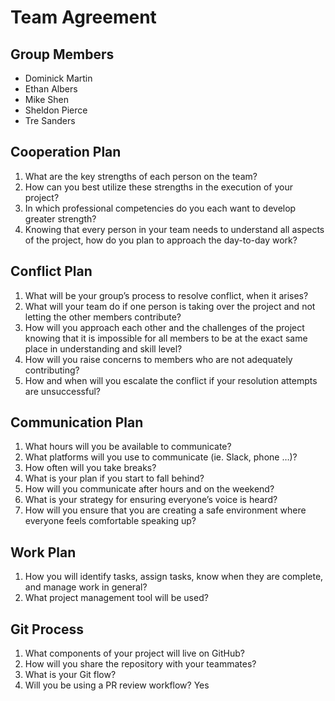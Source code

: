 # Team Agreement

## Group Members

- Dominick Martin
- Ethan Albers
- Mike Shen
- Sheldon Pierce
- Tre Sanders

## Cooperation Plan

1. What are the key strengths of each person on the team?
2. How can you best utilize these strengths in the execution of your project?
3. In which professional competencies do you each want to develop greater strength?
4. Knowing that every person in your team needs to understand all aspects of the project, how do you plan to approach the day-to-day work?


## Conflict Plan

1. What will be your group’s process to resolve conflict, when it arises?
2. What will your team do if one person is taking over the project and not letting the other members contribute?
3. How will you approach each other and the challenges of the project knowing that it is impossible for all members to be at the exact same place in understanding and skill level?
4. How will you raise concerns to members who are not adequately contributing?
5. How and when will you escalate the conflict if your resolution attempts are unsuccessful?


## Communication Plan

1. What hours will you be available to communicate?
2. What platforms will you use to communicate (ie. Slack, phone …)?
3. How often will you take breaks?
4. What is your plan if you start to fall behind?
5. How will you communicate after hours and on the weekend?
6. What is your strategy for ensuring everyone’s voice is heard?
7. How will you ensure that you are creating a safe environment where everyone feels comfortable speaking up?


## Work Plan

1. How you will identify tasks, assign tasks, know when they are complete, and manage work in general?
2. What project management tool will be used?

## Git Process

1. What components of your project will live on GitHub?
2. How will you share the repository with your teammates?
3. What is your Git flow?
4. Will you be using a PR review workflow? Yes
